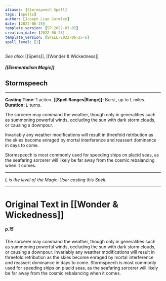 ```yaml
---
aliases: [Stormspeech Spell]
tags: [Spells]
author: [Joseph Liao Gormley]
date: [2022-06-25]
template_version: [SP-2022-03-02]
creation_date: [2022-06-25]
template_version: [SPELL-2022-06-25-6]
spell_level: [1]
---
```

*See also:* [[Spells]], [[Wonder & Wickedness]]
##### [[Elementalism Magic]]
## Stormspeech
___
**Casting Time:** 1 action.
**[[Spell Ranges|Range]]:** Burst, up to $L$ miles.
**Duration:** $L$ turns.

The sorcerer may command the weather, though only in generalities such as summoning powerful winds, occluding the sun with dark storm clouds, or causing a downpour.

Invariably any weather modifications will result in threefold retribution as the skies become enraged by mortal interference and reassert dominance in days to come.

Stormspeech is most commonly used for speeding ships on placid seas, as the seafaring sorcerer will likely be far away from the cosmic rebalancing when it comes. 

---
*$L$ is the level of the Magic-User casting this Spell.*
___
# Original Text in [[Wonder & Wickedness]]
##### p.15
The sorcerer may command the weather, though only in generalities such as summoning powerful winds, occluding the sun with dark storm clouds, or causing a downpour. Invariably any weather modifications will result in threefold retribution as the skies become enraged by mortal interference and reassert dominance in days to come. Stormspeech is most commonly used for speeding ships on placid seas, as the seafaring sorcerer will likely be far away from the cosmic rebalancing when it comes. 